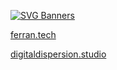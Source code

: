 [![SVG Banners](https://svg-banners.vercel.app/api?type=rainbow&text1=I'm%20not%20a%20library!&width=510&height=120)](https://github.com/ferranJS/ferranJS)

 [ferran.tech](https://ferran.tech) 
 
 [digitaldispersion.studio](https://digitaldispersion.studio) 
<!-- 
Main technologies:

<a href="https://github.com/standard/ts-standard" target="_blank">
  <img title="typescript with ts-standard as my linter" alt="typescript icon" height="40" src="https://cdn.jsdelivr.net/gh/devicons/devicon/icons/typescript/typescript-original.svg" />
</a>
&nbsp;
<a href="https://github.com/angular" target="_blank">
  <img title="angular" alt="angular icon" height="40" src="https://cdn.jsdelivr.net/gh/devicons/devicon/icons/angularjs/angularjs-plain.svg" />
</a>
&nbsp;
<a href="https://vercel.com/" target="_blank" width>
  <img title="vercel and its regional edge functions" alt="vercel icon" height="34" src="https://www.richardjzhang.com/_next/image?url=%2Fvercel-icon-light.png&w=640&q=75" />
</a>
<a href="https://firebase.google.com/" target="_blank">
  <img title="firebase" alt="firebase icon" height="40" src="https://cdn.jsdelivr.net/gh/devicons/devicon/icons/firebase/firebase-plain.svg" />
</a>
<a href="https://astro.build/" target="_blank">
  <img title="astro" alt="astro icon" height="44" src="https://astro.js.org/astro.png" />
</a>
<a href="https://www.postgresql.org/" target="_blank">
  <img title="postgre sql" alt="postgre sql icon" height="35" src="https://cdn.jsdelivr.net/gh/devicons/devicon/icons/postgresql/postgresql-original-wordmark.svg" />
</a>
<a href="https://github.com/tailwindlabs/tailwindcss" target="_blank">
  <img title="tailwind" alt="tailwind icon" height="38" src="https://cdn.jsdelivr.net/gh/devicons/devicon/icons/tailwindcss/tailwindcss-plain.svg" />
</a>
&nbsp;
<a href="https://rxjs.dev/" target="_blank">
  <img title="reactivex" alt="reactivex icon" height="38" src="https://skillicons.dev/icons?i=reactivex" />
</a>
<br><br>

More technologies:

<a href="https://ionicframework.com/" target="_blank">
  <img title="ionic" alt="ionic icon" height="35" src="https://cdn.jsdelivr.net/gh/devicons/devicon/icons/ionic/ionic-original.svg" />
</a>
<a href="https://developer.apple.com/xcode/" target="_blank">
  <img title="xcode" alt="xcode icon" height="35" src="https://cdn.jsdelivr.net/gh/devicons/devicon/icons/xcode/xcode-original.svg" />
</a>
<a href="https://developer.android.com/" target="_blank">
  <img title="androidstudio" alt="androidstudio icon" height="45" src="https://cdn.jsdelivr.net/gh/devicons/devicon/icons/androidstudio/androidstudio-original.svg" />
</a>
<!-- &nbsp;
<a href="https://react.dev/" target="_blank">
  <img title="react" alt="react icon" height="45" src="https://cdn.jsdelivr.net/gh/devicons/devicon/icons/react/react-original.svg" />
</a> ->
&nbsp;
<a href="https://www.php.net/manual/en/intro-whatis.php" target="_blank">
  <img title="php" alt="php icon" height="40" src="https://cdn.jsdelivr.net/gh/devicons/devicon/icons/php/php-original.svg" />
</a>
<!-- &nbsp;
<a href="https://playwright.dev/" target="_blank">
  <img title="playwright" alt="playwright icon" height="45" src="https://playwright.dev/img/playwright-logo.svg" />
</a> ->
&nbsp;
<a href="https://filezilla-project.org/" target="_blank">
  <img title="filezilla" alt="filezilla icon" height="30" src="https://cdn.jsdelivr.net/gh/devicons/devicon/icons/filezilla/filezilla-plain.svg" />
</a>
&nbsp;
<a href="https://ngrx.io/" target="_blank">
  <img title="redux" alt="redux icon" height="40" src="https://skillicons.dev/icons?i=redux" />
</a>
<br><br>

Eager to try out:

<a href="https://kit.svelte.dev/" target="_blank">
  <img title="the svelte kit" alt="svelte icon" height="38" src="https://cdn.jsdelivr.net/gh/devicons/devicon/icons/svelte/svelte-original.svg" />
</a>
&nbsp;
<a href="https://github.com/vercel/next.js" target="_blank">
  <img title="nextjs 13 app router" alt="nextjs icon" height="40" src="https://www.datocms-assets.com/75941/1657707878-nextjs_logo.png" />
</a>
<br><br>

Other ones I've used:

<a href="https://www.figma.com/" target="_blank">
  <img title="figma" alt="figma icon" height="30" src="https://cdn.jsdelivr.net/gh/devicons/devicon/icons/figma/figma-original.svg" />
</a>
<a href="https://dev.java/" target="_blank">
  <img title="java" alt="java icon" height="35" src="https://cdn.jsdelivr.net/gh/devicons/devicon/icons/java/java-original.svg" />
</a>
<a href="https://clickup.com/" target="_blank">
  <img title="clickup " alt="clickup  icon" height="41" src="https://clickup.com/images/brand-assets/logo-symbol-color.svg" />
</a>
&nbsp;
<a href="https://trello.com/" target="_blank">
  <img title="trello" alt="trello icon" height="29" src="https://cdn.jsdelivr.net/gh/devicons/devicon/icons/trello/trello-plain.svg" />
</a>
&nbsp;
<a href="https://gitlab.com/ferranJS" target="_blank">
  <img title="gitlab" alt="gitlab icon" height="30" src="https://cdn.jsdelivr.net/gh/devicons/devicon/icons/gitlab/gitlab-original.svg" />
</a>
&nbsp;
<a href="https://driverjs.com/" target="_blank">
  <img title="java" alt="java icon" height="33" src="https://driverjs.com/driver-head.svg" />
</a>
&nbsp;
<a href="https://gimp.org/" target="_blank">
  <img title="gimp" alt="gimp icon" height="30" src="https://cdn.jsdelivr.net/gh/devicons/devicon/icons/gimp/gimp-original.svg" />
</a>

<!-- <a href="https://www.mysql.com/" target="_blank">
  <img title="mysql" alt="mysql icon" height="49" src="https://cdn.jsdelivr.net/gh/devicons/devicon/icons/mysql/mysql-original-wordmark.svg" />
</a>
<a href="https://gitlab.com/ferranJS" target="_blank">
  <img title="gitlab" alt="gitlab icon" height="40" src="https://www.phpmyadmin.net/static/images/logo.png" />
</a> -->

<!--
https://github.com/tandpfun/skill-icons#icons-list
**ferranJS/ferranJS** is a ✨ _special_ ✨ repository because its `README.md` (this file) appears on your GitHub profile.

Here are some ideas to get you started:

- 🔭 I’m currently working on ...
- 🌱 I’m currently learning ...
- 👯 I’m looking to collaborate on ...
- 🤔 I’m looking for help with ...
- 💬 Ask me about ...
- 📫 How to reach me: ...
- 😄 Pronouns: ...
- ⚡ Fun fact: ...
-->
